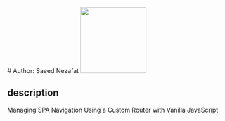 <div>
# Author: Saeed Nezafat
<img width="150" src="https://avatars.githubusercontent.com/u/108469506?v=4">
</div>

## description
Managing SPA Navigation Using a Custom Router with Vanilla JavaScript
